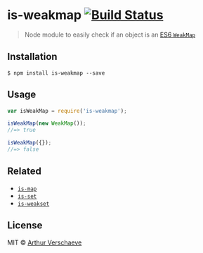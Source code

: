# is-weakmap [![Build Status](https://travis-ci.org/arthurvr/is-weakmap.svg?branch=master)](https://travis-ci.org/arthurvr/is-weakmap)

> Node module to easily check if an object is an [ES6 `WeakMap`](https://developer.mozilla.org/en-US/docs/Web/JavaScript/Reference/Global_Objects/Map)


## Installation

```
$ npm install is-weakmap --save
```

## Usage

```javascript
var isWeakMap = require('is-weakmap');

isWeakMap(new WeakMap());
//=> true

isWeakMap({});
//=> false
```


## Related

* [`is-map`](https://github.com/arthurvr/is-map)
* [`is-set`](https://github.com/arthurvr/is-set)
* [`is-weakset`](https://github.com/arthurvr/is-weakset)


## License

MIT © [Arthur Verschaeve](http://arthurverschaeve.be)
